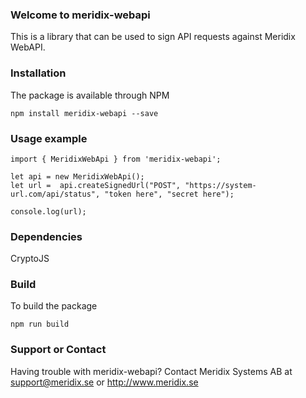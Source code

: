 ### Welcome to meridix-webapi
This is a library that can be used to sign API requests against Meridix WebAPI.

### Installation
The package is available through NPM

    npm install meridix-webapi --save

### Usage example

    import { MeridixWebApi } from 'meridix-webapi';
       
    let api = new MeridixWebApi();
    let url =  api.createSignedUrl("POST", "https://system-url.com/api/status", "token here", "secret here");
    
    console.log(url);
    
### Dependencies
CryptoJS
    
### Build
To build the package

    npm run build

### Support or Contact
Having trouble with meridix-webapi?
Contact Meridix Systems AB at <support@meridix.se> or
http://www.meridix.se

